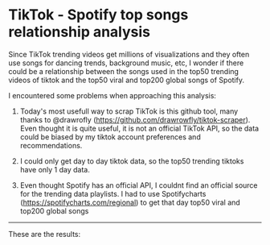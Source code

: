 # TikTok - Spotify top songs relationship analysis

Since TikTok trending videos get millions of visualizations and they often use songs for dancing trends, background music, etc, I wonder if there could be a relationship between
the songs used in the top50 trending videos of tiktok and the top50 viral and top200 global songs of Spotify.

I encountered some problems when approaching this analysis:

1. Today's most usefull way to scrap TikTok is this github tool, many thanks to @drawrofly (https://github.com/drawrowfly/tiktok-scraper). Even thought it is quite useful, it is not an 
official TikTok API, so the data could be biased by my tiktok account preferences and recommendations.

2. I could only get day to day tiktok data, so the top50 trending tiktoks have only 1 day data.

3. Even thought Spotify has an official API, I couldnt find an official source for the trending data playlists. I had to use Spotifycharts (https://spotifycharts.com/regional) to get that day
top50 viral and top200 global songs

---

These are the results:

